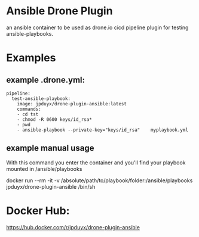 # Ansible Drone Plugin

an ansible container to be used as drone.io cicd pipeline plugin for testing ansible-playbooks.

# Examples 

## example .drone.yml:

    pipeline:
      test-ansible-playbook:
        image: jpduyx/drone-plugin-ansible:latest
        commands:
        - cd tst
        - chmod -R 0600 keys/id_rsa*
        - pwd
        - ansible-playbook --private-key="keys/id_rsa"    myplaybook.yml 

## example manual usage
With this command you enter the container and you'll find your playbook mounted in /ansible/playbooks

  docker run --rm -it -v /absolute/path/to/playbook/folder:/ansible/playbooks jpduyx/drone-plugin-ansible /bin/sh

  
  
# Docker Hub: 

https://hub.docker.com/r/jpduyx/drone-plugin-ansible
